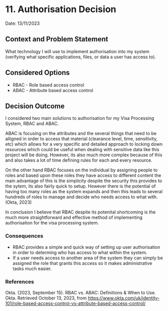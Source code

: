 # 11. Authorisation Decision
Date: 13/11/2023
## Context and Problem Statement

What technology I will use to implement authorisation into my system (verifying what specific applications, files, or data a user has access to).

## Considered Options

* RBAC - Role based access control
* ABAC - Attribute based access control

## Decision Outcome

I considered two main solutions to authorisation for my Visa Processing System, RBAC and ABAC.

ABAC is focusing on the attributes and the several things that need to be alligned in order to access that material (clearance level, time, sensitivity, etc) which allows for a very specific and detailed approach to locking down resources which could be useful when dealing with sensitive data like this project will be doing. However, its also much more complex because of this and also takes a lot of time defining rules for each and every resource.

On the other hand RBAC focuses on the individual by assigning people to roles and based upon these roles they have access to different content the main advantage of this is the simplicity despite the security this provides to the sytem, its also fairly quick to setup. However there is the potential of having too many roles as the system expands and then this leads to several hundreds of roles to manage and decide who needs access to what with. (Okta, 2023)

In conclusion I believe that RBAC despite its potenital shortcoming is the much more straightforward and effective method of implementing authorisation for the visa processing system.

### Consequences

* RBAC provides a simple and quick way of setting up user authorisation in order to determing who has access to what within the system. 
* If a user needs access to another area of the system they can simply be assigned the role that grants this access so it makes administrative tasks much easier.

### References
Okta. (2023, September 15). RBAC vs. ABAC: Definitions & When to Use. Okta. Retrieved October 13, 2023, from https://www.okta.com/uk/identity-101/role-based-access-control-vs-attribute-based-access-control/
